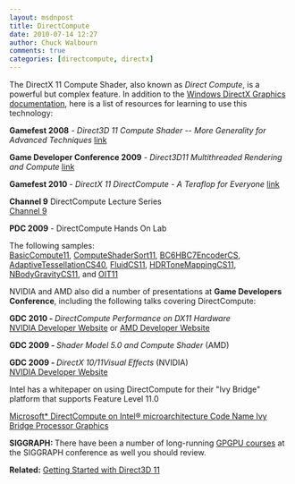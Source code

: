```yaml
---
layout: msdnpost
title: DirectCompute
date: 2010-07-14 12:27
author: Chuck Walbourn
comments: true
categories: [directcompute, directx]
---
```

The DirectX 11 Compute Shader, also known as <em>Direct Compute</em>, is a powerful but complex feature. In addition to the <a href="https://docs.microsoft.com/windows/win32/direct3d11/direct3d-11-advanced-stages-compute-shader">Windows DirectX Graphics documentation</a>, here is a list of resources for learning to use this technology:
<!--more-->

<strong>Gamefest 2008</strong> - <em>Direct3D 11 Compute Shader -- More Generality for Advanced Techniques</em> <a href="https://walbourn.github.io/download/Direct3D-11-Compute-Shader-More-Generality-for-Advanced-Techniques.zip">link</a><br />

<strong>Game Developer Conference 2009</strong> - <em>Direct3D11 Multithreaded Rendering and Compute</em> <a href="https://walbourn.github.io/download/Direct3D11-Multithreaded-Rendering-and-Compute.zip">link</a><br />

<strong>Gamefest 2010</strong> - <em>DirectX 11 DirectCompute - A Teraflop for Everyone</em> <a href="https://walbourn.github.io/download/DirectX-11-DirectCompute-A-Teraflop-for-Everyone.zip">link</a><br />

<strong>Channel 9</strong> DirectCompute Lecture Series<br /><a href="http://go.microsoft.com/fwlink/?LinkId=194362">Channel 9</a>

<strong>PDC 2009</strong> - DirectCompute Hands On Lab<br />

The following samples:<br /><a href="https://github.com/walbourn/directx-sdk-samples/tree/main/BasicCompute11">BasicCompute11</a>, <a href="https://github.com/walbourn/directx-sdk-samples/tree/main/ComputeShaderSort11">ComputeShaderSort11</a>, <a href="https://github.com/walbourn/directx-sdk-samples/tree/main/BC6HBC7EncoderCS">BC6HBC7EncoderCS</a>, <a href="https://github.com/walbourn/directx-sdk-samples/tree/main/AdaptiveTessellationCS40">AdaptiveTessellationCS40</a>, <a href="https://github.com/walbourn/directx-sdk-samples/tree/main/FluidCS11">FluidCS11</a>, <a href="https://github.com/walbourn/directx-sdk-samples/tree/main/HDRToneMappingCS11">HDRToneMappingCS11</a>, <a href="https://github.com/walbourn/directx-sdk-samples/tree/main/NBodyGravityCS11">NBodyGravityCS11</a>, and <a href="https://github.com/walbourn/directx-sdk-samples/tree/main/OIT11">OIT11</a>

NVIDIA and AMD also did a number of presentations at <strong>Game Developers Conference</strong>, including the following talks covering DirectCompute:

<strong>GDC 2010 - </strong><em>DirectCompute Performance on DX11 Hardware</em><br /><a href="http://developer.download.nvidia.com/presentations/2010/gdc/DirectCompute_Performance.pdf">NVIDIA Developer Website</a> or <a href="https://developer.amd.com/wordpress/media/2012/10/DirectCompute%20Performance.ppsx">AMD Developer Website</a>

<strong>GDC 2009 - </strong><em>Shader Model 5.0 and Compute Shader</em> (AMD)<br />

<strong>GDC 2009 - </strong><em>DirectX 10/11Visual Effects</em> (NVIDIA)<br /><a href="http://developer.download.nvidia.com/presentations/2009/GDC/NVIDIA_Effects_GDC09.pdf">NVIDIA Developer Website</a>

Intel has a whitepaper on using DirectCompute for their "Ivy Bridge" platform that supports Feature Level 11.0

<a href="http://software.intel.com/en-us/articles/microsoft-directcompute-on-intel-ivy-bridge-processor-graphics/">Microsoft* DirectCompute on Intel® microarchitecture Code Name Ivy Bridge Processor Graphics</a>

<strong>SIGGRAPH: </strong>There have been a number of long-running <a href="http://gpgpu.org/static/s2007/index.shtml.bak.shtml">GPGPU courses</a> at the SIGGRAPH conference as well you should review.

<strong>Related:</strong> <a href="https://walbourn.github.io/getting-started-with-direct3d-11/">Getting Started with Direct3D 11</a>
